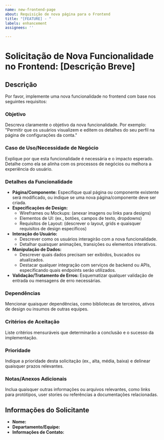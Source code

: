 ```yaml
---
name: new-frontend-page
about: Requisição de nova página para o Frontend
title: "[FEATURE] - "
labels: enhancement
assignees: ''

---
```


# Solicitação de Nova Funcionalidade no Frontend: [Descrição Breve]

## Descrição

Por favor, implemente uma nova funcionalidade no frontend com base nos seguintes requisitos:

### Objetivo
Descreva claramente o objetivo da nova funcionalidade. Por exemplo: "Permitir que os usuários visualizem e editem os detalhes do seu perfil na página de configurações da conta."

### Caso de Uso/Necessidade de Negócio
Explique por que esta funcionalidade é necessária e o impacto esperado. Detalhe como ela se alinha com os processos de negócios ou melhora a experiência do usuário.

### Detalhes da Funcionalidade

- **Página/Componente:** Especifique qual página ou componente existente será modificado, ou indique se uma nova página/componente deve ser criada.
- **Especificações de Design:**
  - Wireframes ou Mockups: (anexar imagens ou links para designs)
  - Elementos de UI: (ex., botões, campos de texto, dropdowns)
  - Requisitos de Layout: (descrever o layout, grids e quaisquer requisitos de design específicos)
- **Interação do Usuário:**
  - Descrever como os usuários interagirão com a nova funcionalidade.
  - Detalhar quaisquer animações, transições ou elementos interativos.
- **Manipulação de Dados:**
  - Descrever quais dados precisam ser exibidos, buscados ou atualizados.
  - Destacar qualquer integração com serviços de backend ou APIs, especificando quais endpoints serão utilizados.
- **Validação/Tratamento de Erros:** Esquematizar qualquer validação de entrada ou mensagens de erro necessárias.

### Dependências
Mencionar quaisquer dependências, como bibliotecas de terceiros, ativos de design ou insumos de outras equipes.

### Critérios de Aceitação
Liste critérios mensuráveis que determinarão a conclusão e o sucesso da implementação.

### Prioridade
Indique a prioridade desta solicitação (ex., alta, média, baixa) e delinear quaisquer prazos relevantes.

### Notas/Anexos Adicionais
Inclua quaisquer outras informações ou arquivos relevantes, como links para protótipos, user stories ou referências a documentações relacionadas.

## Informações do Solicitante

- **Nome:**
- **Departamento/Equipe:**
- **Informações de Contato:**
